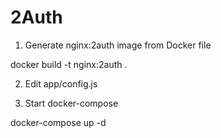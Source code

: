 # 2Auth

1. Generate nginx:2auth image from Docker file

docker build -t nginx:2auth .

2. Edit app/config.js

2. Start docker-compose

docker-compose up -d
